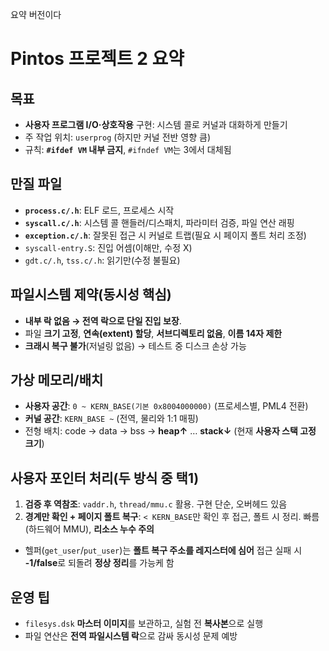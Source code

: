 요약 버전이다

# Pintos 프로젝트 2 요약

## 목표

* **사용자 프로그램 I/O·상호작용** 구현: 시스템 콜로 커널과 대화하게 만들기
* 주 작업 위치: `userprog` (하지만 커널 전반 영향 큼)
* 규칙: **`#ifdef VM` 내부 금지**, `#ifndef VM`는 3에서 대체됨

## 만질 파일

* **`process.c/.h`**: ELF 로드, 프로세스 시작
* **`syscall.c/.h`**: 시스템 콜 핸들러/디스패치, 파라미터 검증, 파일 연산 래핑
* **`exception.c/.h`**: 잘못된 접근 시 커널로 트랩(필요 시 페이지 폴트 처리 조정)
* `syscall-entry.S`: 진입 어셈(이해만, 수정 X)
* `gdt.c/.h`, `tss.c/.h`: 읽기만(수정 불필요)

## 파일시스템 제약(동시성 핵심)

* **내부 락 없음 → 전역 락으로 단일 진입 보장**.
* 파일 **크기 고정**, **연속(extent) 할당**, **서브디렉토리 없음**, **이름 14자 제한**
* **크래시 복구 불가**(저널링 없음) → 테스트 중 디스크 손상 가능

## 가상 메모리/배치

* **사용자 공간**: `0 ~ KERN_BASE(기본 0x8004000000)` (프로세스별, PML4 전환)
* **커널 공간**: `KERN_BASE ~` (전역, 물리와 1:1 매핑)
* 전형 배치: code → data → bss → **heap↑** … **stack↓** (현재 **사용자 스택 고정 크기**)

## 사용자 포인터 처리(두 방식 중 택1)

1. **검증 후 역참조**: `vaddr.h`, `thread/mmu.c` 활용. 구현 단순, 오버헤드 있음
2. **경계만 확인 + 페이지 폴트 복구**: `< KERN_BASE`만 확인 후 접근, 폴트 시 정리. 빠름(하드웨어 MMU), **리소스 누수 주의**

* 헬퍼(`get_user`/`put_user`)는 **폴트 복구 주소를 레지스터에 심어** 접근 실패 시 **-1/false**로 되돌려 **정상 정리**를 가능케 함

## 운영 팁

* `filesys.dsk` **마스터 이미지**를 보관하고, 실험 전 **복사본**으로 실행
* 파일 연산은 **전역 파일시스템 락**으로 감싸 동시성 문제 예방
